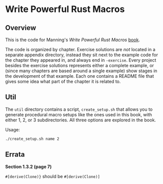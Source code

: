# Write Powerful Rust Macros

## Overview

This is the code for Manning's _Write Powerful Rust Macros_ [book](http://mng.bz/e1lv). 

The code is organized by chapter. Exercise solutions are _not_ located in a separate appendix directory, instead they sit next to the example code for the chapter they appeared in, and always end in `-exercise`.
Every project besides the exercise solutions represents either a complete example, or (since many chapters are based around a single example) show stages in the development of that example.
Each one contains a README file that gives some idea what part of the chapter it is related to.

## Util

The `util` directory contains a script, `create_setup.sh` that allows you to generate procedural macro setups like the ones used in this book, with either 1, 2, or 3 subdirectories.
All three options are explored in the book.

Usage:

```bash
./create_setup.sh name 2
```

## Errata

**Section 1.3.2 (page 7)**

`#[derive(Clone)}` should be `#[derive(Clone)]`
